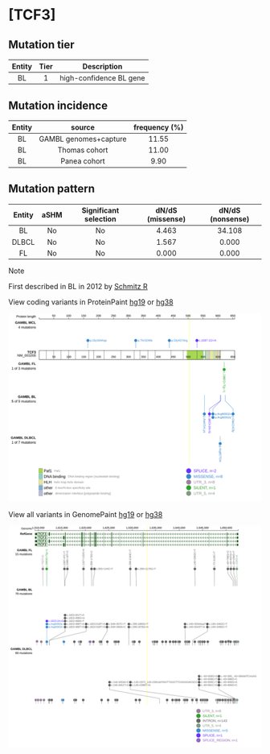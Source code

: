 # [TCF3]

## Mutation tier

|Entity|Tier|Description            |
|:------:|:----:|-----------------------|
|BL    |1   |high-confidence BL gene|
## Mutation incidence

|Entity|source               |frequency (%)|
|:------:|:---------------------:|:-------------:|
|BL    |GAMBL genomes+capture|11.55        |
|BL    |Thomas cohort        |11.00        |
|BL    |Panea cohort         | 9.90        |

## Mutation pattern

|Entity|aSHM|Significant selection|dN/dS (missense)|dN/dS (nonsense)|
|:------:|:----:|:---------------------:|:----------------:|:----------------:|
|BL    |No  |No                   |4.463           |34.108          |
|DLBCL |No  |No                   |1.567           | 0.000          |
|FL    |No  |No                   |0.000           | 0.000          |


> [!NOTE]
> First described in BL in 2012 by [Schmitz R](https://pubmed.ncbi.nlm.nih.gov/22885699)


View coding variants in ProteinPaint [hg19](https://www.bcgsc.ca/downloads/morinlab/GAMBL/test/genes/TCF3_protein.html)  or [hg38](https://www.bcgsc.ca/downloads/morinlab/GAMBL/test/genes/TCF3_protein_hg38.html)

![image](images/proteinpaint/TCF3_NM_003200.svg)

View all variants in GenomePaint [hg19](https://www.bcgsc.ca/downloads/morinlab/GAMBL/test/genes/TCF3.html)  or [hg38](https://www.bcgsc.ca/downloads/morinlab/GAMBL/test/genes/TCF3_hg38.html)

![image](images/proteinpaint/TCF3.svg)
